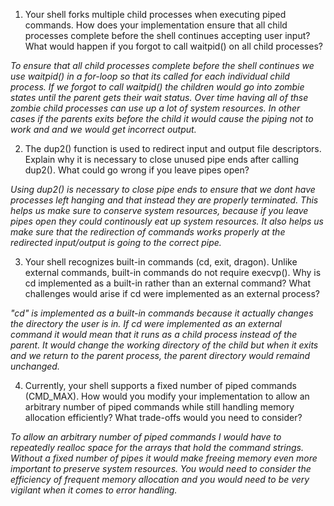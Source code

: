 1. Your shell forks multiple child processes when executing piped commands. How does your implementation ensure that all child processes complete before the shell continues accepting user input? What would happen if you forgot to call waitpid() on all child processes?

_To ensure that all child processes complete before the shell continues we use waitpid() in a for-loop so that its called for each individual child process. If we forgot to call waitpid() the children would go into zombie states until the parent gets their wait status. Over time having all of thse zombie child processes can use up a lot of system resources. In other cases if the parents exits before the child it would cause the piping not to work and and we would get incorrect output._

2. The dup2() function is used to redirect input and output file descriptors. Explain why it is necessary to close unused pipe ends after calling dup2(). What could go wrong if you leave pipes open?

_Using dup2() is necessary to close pipe ends to ensure that we dont have processes left hanging and that instead they are properly terminated. This helps us make sure to conserve system resources, because if you leave pipes open they could continously eat up system resources. It also helps us make sure that the redirection of commands works properly at the redirected input/output is going to the correct pipe._

3. Your shell recognizes built-in commands (cd, exit, dragon). Unlike external commands, built-in commands do not require execvp(). Why is cd implemented as a built-in rather than an external command? What challenges would arise if cd were implemented as an external process?

_"cd" is implemented as a built-in commands because it actually changes the directory the user is in. If cd were implemented as an external command it would mean that it runs as a child process instead of the parent. It would change the working directory of the child but when it exits and we return to the parent process, the parent directory would remaind unchanged._

4. Currently, your shell supports a fixed number of piped commands (CMD_MAX). How would you modify your implementation to allow an arbitrary number of piped commands while still handling memory allocation efficiently? What trade-offs would you need to consider?

_To allow an arbitrary number of piped commands I would have to repeatedly realloc space for the arrays that hold the command strings. Without a fixed number of pipes it would make freeing memory even more important to preserve system resources. You would need to consider the efficiency of frequent memory allocation and you would need to be very vigilant when it comes to error handling._
